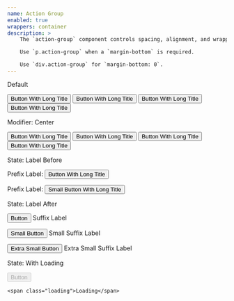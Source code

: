 ```yaml
---
name: Action Group
enabled: true
wrappers: container
description: >
    The `action-group` component controls spacing, alignment, and wrapping for multiple buttons in a row.

    Use `p.action-group` when a `margin-bottom` is required.

    Use `div.action-group` for `margin-bottom: 0`.
---
```


<div class="dd-heading">Default</div>

<p class="action-group">
    <button type="button" class="button">Button With Long Title</button>
    <button type="button" class="button button--s">Button With Long Title</button>
    <button type="button" class="button button--l">Button With Long Title</button>
    <button type="button" class="button">Button With Long Title</button>
</p>

<div class="dd-heading">Modifier: Center</div>

<p class="action-group action-group--center">
    <button type="button" class="button">Button With Long Title</button>
    <button type="button" class="button button--l">Button With Long Title</button>
    <button type="button" class="button button--xl">Button With Long Title</button>
    <button type="button" class="button">Button With Long Title</button>
</p>

<div class="dd-heading">State: Label Before</div>

<p class="action-group">
    <span class="action-group_label">Prefix Label:</span>
    <button type="button" class="button">Button With Long Title</button>
</p>

<p class="action-group">
    <span class="action-group_label">Prefix Label:</span>
    <button type="button" class="button button--s">Small Button With Long Title</button>
</p>

<div class="dd-heading">State: Label After</div>

<p class="action-group">
    <button type="button" class="button">Button</button>
    <span class="action-group_label">Suffix Label</span>
</p>

<p class="action-group">
    <button type="button" class="button button--s">Small Button</button>
    <span class="action-group_label text-s">Small Suffix Label</span>
</p>

<p class="action-group">
    <button type="button" class="button button--xs">Extra Small Button</button>
    <span class="action-group_label text-xs">Extra Small Suffix Label</span>
</p>

<div class="dd-heading">State: With Loading</div>

<p class="action-group">
    <button type="button" class="button" disabled>
        Button
    </button>

    <span class="loading">Loading</span>
</p>
